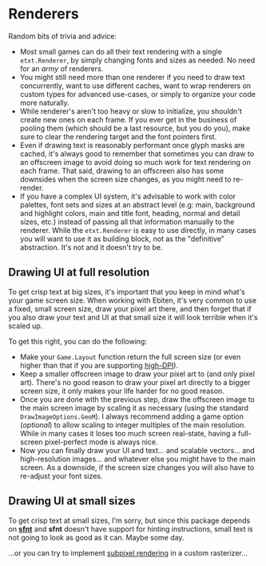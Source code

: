 # Renderers
Random bits of trivia and advice:
- Most small games can do all their text rendering with a single `etxt.Renderer`, by simply changing fonts and sizes as needed. No need for an *army* of renderers.
- You might still need more than one renderer if you need to draw text concurrently, want to use different caches, want to wrap renderers on custom types for advanced use-cases, or simply to organize your code more naturally.
- While renderer's aren't too heavy or slow to initialize, you shouldn't create new ones on each frame. If you ever get in the business of pooling them (which should be a last resource, but you do you), make sure to clear the rendering target and the font pointers first.
- Even if drawing text is reasonably performant once glyph masks are cached, it's always good to remember that sometimes you can draw to an offscreen image to avoid doing so much work for text rendering on each frame. That said, drawing to an offscreen also has some downsides when the screen size changes, as you might need to re-render.
- If you have a complex UI system, it's advisable to work with color palettes, font sets and sizes at an abstract level (e.g: main, background and highlight colors, main and title font, heading, normal and detail sizes, etc.) instead of passing all that information manually to the renderer. While the `etxt.Renderer` is easy to use directly, in many cases you will want to use it as building block, not as the "definitive" abstraction. It's not and it doesn't try to be.

## Drawing UI at full resolution
To get crisp text at big sizes, it's important that you keep in mind what's your game screen size. When working with Ebiten, it's very common to use a fixed, small screen size, draw your pixel art there, and then forget that if you also draw your text and UI at that small size it will look terrible when it's scaled up.

To get this right, you can do the following:
- Make your `Game.Layout` function return the full screen size (or even higher than that if you are supporting [high-DPI](https://github.com/hajimehoshi/ebiten/blob/main/examples/highdpi/main.go)).
- Keep a smaller offscreen image to draw your pixel art to (and only pixel art). There's no good reason to draw your pixel art directly to a bigger screen size, it only makes your life harder for no good reason.
- Once you are done with the previous step, draw the offscreen image to the main screen image by scaling it as necessary (using the standard `DrawImageOptions.GeoM`). I always recommend adding a game option (*optional*) to allow scaling to integer multiples of the main resolution. While in many cases it loses too much screen real-state, having a full-screen pixel-perfect mode is always nice.
- Now you can finally draw your UI and text... and scalable vectors... and high-resolution images... and whatever else you might have to the main screen. As a downside, if the screen size changes you will also have to re-adjust your font sizes.

## Drawing UI at small sizes
To get crisp text at small sizes, I'm sorry, but since this package depends on [**sfnt**](https://pkg.go.dev/golang.org/x/image/font/sfnt) and **sfnt** doesn't have support for hinting instructions, small text is not going to look as good as it can. Maybe some day.

...or you can try to implement [subpixel rendering](https://en.wikipedia.org/wiki/Subpixel_rendering) in a custom rasterizer...
